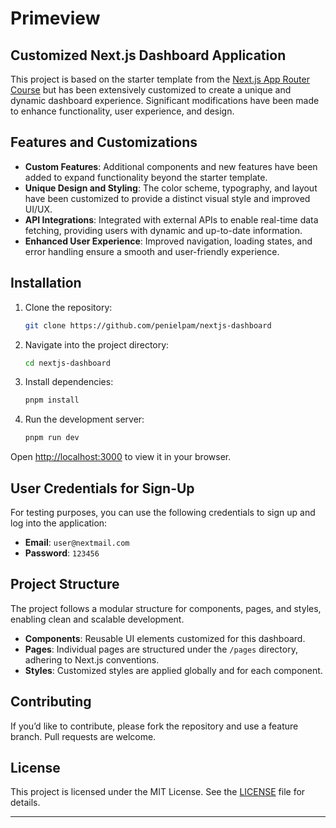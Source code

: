 # Primeview
## Customized Next.js Dashboard Application

This project is based on the starter template from the [Next.js App Router Course](https://nextjs.org/learn) but has been extensively customized to create a unique and dynamic dashboard experience. Significant modifications have been made to enhance functionality, user experience, and design.

## Features and Customizations

- **Custom Features**: Additional components and new features have been added to expand functionality beyond the starter template.
- **Unique Design and Styling**: The color scheme, typography, and layout have been customized to provide a distinct visual style and improved UI/UX.
- **API Integrations**: Integrated with external APIs to enable real-time data fetching, providing users with dynamic and up-to-date information.
- **Enhanced User Experience**: Improved navigation, loading states, and error handling ensure a smooth and user-friendly experience.

## Installation

1. Clone the repository:
   ```bash
   git clone https://github.com/penielpam/nextjs-dashboard
   ```
2. Navigate into the project directory:
   ```bash
   cd nextjs-dashboard
   ```
3. Install dependencies:
   ```bash
   pnpm install
   ```
4. Run the development server:
   ```bash
   pnpm run dev
   ```

Open [http://localhost:3000](http://localhost:3000) to view it in your browser.

## User Credentials for Sign-Up

For testing purposes, you can use the following credentials to sign up and log into the application:

- **Email**: `user@nextmail.com`
- **Password**: `123456`

## Project Structure

The project follows a modular structure for components, pages, and styles, enabling clean and scalable development.

- **Components**: Reusable UI elements customized for this dashboard.
- **Pages**: Individual pages are structured under the `/pages` directory, adhering to Next.js conventions.
- **Styles**: Customized styles are applied globally and for each component.

## Contributing

If you’d like to contribute, please fork the repository and use a feature branch. Pull requests are welcome.

## License

This project is licensed under the MIT License. See the [LICENSE](LICENSE) file for details.

---
